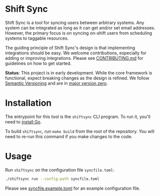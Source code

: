 # Shift Sync

Shift Sync is a tool for syncing users between arbitrary systems.
Any system can be integrated as long as it can get and/or set email addresses.
However, the primary focus is on syncing on-shift users from scheduling systems to taggable resources.

The guiding principle of Shift Sync's design is that implementing integrations should be easy.
We welcome contributions, especially for adding or improving integrations.
Please see [CONTRIBUTING.md](./CONTRIBUTING.md) for guidelines on how to get started.

**Status**:
This project is in early development.
While the core framework is functional, expect breaking changes as the design is refined.
We follow [Semantic Versioning](https://semver.org/spec/v2.0.0.html) and are in [major version zero](https://semver.org/spec/v2.0.0.html#spec-item-4).

# Installation

The entrypoint for this tool is the `shiftsync` CLI program.
To run it, you'll need to [install Go](https://go.dev/dl/).

To build `shiftsync`, run `make build` from the root of the repository.
You will need to re-run this command if you make changes to the code.

# Usage

Run `shiftsync` on the configuration file `syncfile.toml`:

```bash
./shiftsync run --config-path syncfile.toml
```

Please see [syncfile.example.toml](./syncfile.example.toml) for an example configuration file.

